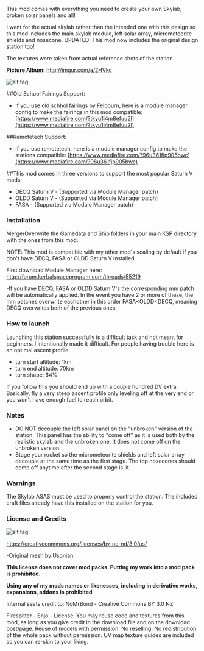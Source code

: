 This mod comes with everything you need to create your own Skylab, broken solar panels and all!

I went for the actual skylab rather than the intended one with this design so this mod includes the main skylab module, left solar array, micrometeorite shields and nosecone. 
UPDATED: This mod now includes the original design station too!

The textures were taken from actual reference shots of the station.

**Picture Album:** http://imgur.com/a/2HVkc

![alt tag](http://i.imgur.com/m31SoDU.png)

##Old School Fairings Support:
* If you use old schhol fairings by Felbourn, here is a module manager config to make the fairings in this mod compatible: [https://www.mediafire.com/?tkyu1i4m8efuu2l](https://www.mediafire.com/?tkyu1i4m8efuu2l)

##Remotetech Support:
* If you use remotetech, here is a module manager config to make the stations compatible: [https://www.mediafire.com/?96u361fjp905bwc](https://www.mediafire.com/?96u361fjp905bwc)

##This mod comes in three versions to support the most popular Saturn V mods:
* DECQ Saturn V - (Supported via Module Manager patch)
* OLDD Saturn V - (Supported via Module Manager patch)
* FASA - (Supported via Module Manager patch)

### Installation
Merge/Overwrite the Gamedata and Ship folders in your main KSP directory with the ones from this mod.

NOTE: This mod is compatible with my other mod's scaling by default if you don't have DECQ, FASA or OLDD Saturn V installed.


First download Module Manager here: http://forum.kerbalspaceprogram.com/threads/55219

-If you have DECQ, FASA or OLDD Saturn V's the corresponding mm patch will be automatically applied. In the event you have 2 or more of these, the mm patches overwrite eachother in this order FASA<OLDD<DECQ, meaning DECQ overwrites both of the previous ones.

### How to launch
Launching this station successfully is a difficult task and not meant for beginners. I intentionally made it difficult. For people having trouble here is an optimal ascent profile.

* turn start altitude: 1km
* turn end altitude: 70km
* turn shape: 64%

If you follow this you should end up with a couple hundred DV extra. Basically, fly a very steep ascent profile only leveling off at the very end or you won't have enough fuel to reach orbit.

### Notes

* DO NOT decouple the left solar panel on the "unbroken" version of the station. This panel has the ability to "come off" as it is used both by the realistic skylab and the unbroken one. It does not come off on the unbroken version.
* Stage your rocket so the micrometeorite shields and left solar array decouple at the same time as the first stage. The top nosecones should come off anytime after the second stage is lit.


### Warnings

The Skylab ASAS must be used to properly control the station. The included craft files already have this installed on the station for you.

### License and Credits

![alt tag](https://licensebuttons.net/l/by-nc-nd/3.0/88x31.png)

https://creativecommons.org/licenses/by-nc-nd/3.0/us/


-Original mesh by Usonian

**This license does not cover mod packs. Putting my work into a mod pack is prohibited.**

**Using any of my mods names or likenesses, including in derivative works, expansions, addons is prohibited**

Internal seats credit to: NoMrBond - Creative Commons BY 3.0 NZ

Firespitter - Snjo - License: You may reuse code and textures from this mod, as long as you give credit in the download file and on the download post/page. Reuse of models with permission. No reselling. No redistribution of the whole pack without permission. UV map texture guides are included so you can re-skin to your liking. 

